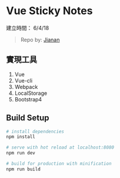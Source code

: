 # Vue Sticky Notes

建立時間： 6/4/18

> Repo by: [Jianan](https://github.com/jaw09)

## 實現工具

1. Vue
2. Vue-cli
3. Webpack
4. LocalStorage
5. Bootstrap4

## Build Setup

``` bash
# install dependencies
npm install

# serve with hot reload at localhost:8080
npm run dev

# build for production with minification
npm run build
```
